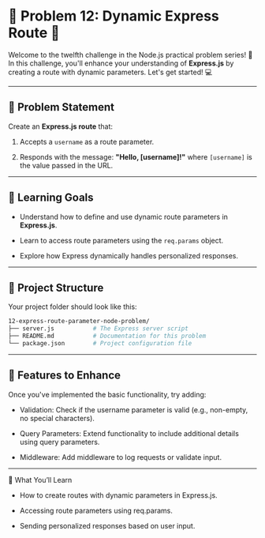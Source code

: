 # 🌟 Problem 12: Dynamic Express Route 🌟  

Welcome to the twelfth challenge in the Node.js practical problem series! 🚀 In this challenge, you'll enhance your understanding of **Express.js** by creating a route with dynamic parameters. Let's get started! 💻  

---

## 📝 Problem Statement  

Create an **Express.js route** that:  

1. Accepts a `username` as a route parameter.  

2. Responds with the message: **"Hello, [username]!"** where `[username]` is the value passed in the URL.  

---

## 🎯 Learning Goals  

- Understand how to define and use dynamic route parameters in **Express.js**.  

- Learn to access route parameters using the `req.params` object.  

- Explore how Express dynamically handles personalized responses.  

---

## 📂 Project Structure  

Your project folder should look like this:  

```bash  
12-express-route-parameter-node-problem/  
├── server.js           # The Express server script  
├── README.md           # Documentation for this problem  
└── package.json        # Project configuration file  
```

---

## 🌟 Features to Enhance

Once you've implemented the basic functionality, try adding:

- Validation: Check if the username parameter is valid (e.g., non-empty, no special characters).

- Query Parameters: Extend functionality to include additional details using query parameters.

- Middleware: Add middleware to log requests or validate input.

---

🧠 What You’ll Learn

- How to create routes with dynamic parameters in Express.js.

- Accessing route parameters using req.params.

- Sending personalized responses based on user input.
